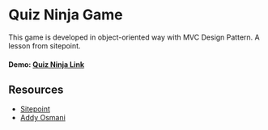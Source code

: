 Quiz Ninja Game
===============

This game is developed in object-oriented way with MVC Design Pattern. A lesson from sitepoint.

#### Demo: [Quiz Ninja Link](http://h-arts.github.io/react/quizninja/index.html)

## Resources

- [Sitepoint](www.sitepoint.com)
- [Addy Osmani](https://addyosmani.com/resources/essentialjsdesignpatterns/book/)
